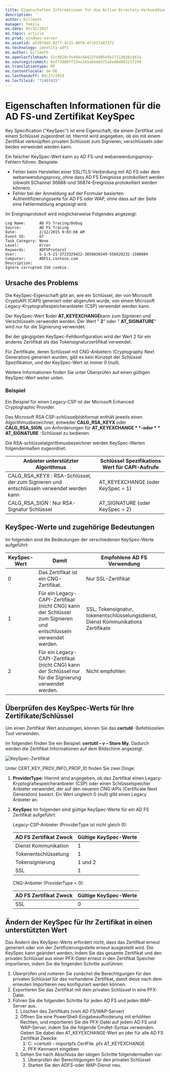 ```yaml
---
title: Eigenschaften Informationen für die Active Directory-Verbunddienste (AD FS)-und Zertifikat Schlüssel Spezifikation
description: ''
author: billmath
manager: femila
ms.date: 05/31/2017
ms.topic: article
ms.prod: windows-server
ms.assetid: a5307da5-02ff-4c31-80f0-47cb17a87272
ms.technology: identity-adfs
ms.author: billmath
ms.openlocfilehash: 51c9828cfe494c68422f4985e5b17113020c8414
ms.sourcegitcommit: 6aff3d88ff22ea141a6ea6572a5ad8dd6321f199
ms.translationtype: MT
ms.contentlocale: de-DE
ms.lasthandoff: 09/27/2019
ms.locfileid: "71407415"
---
```

# <a name="ad-fs-and-certificate-keyspec-property-information"></a>Eigenschaften Informationen für die AD FS-und Zertifikat KeySpec
Key Specification ("KeySpec") ist eine Eigenschaft, die einem Zertifikat und einem Schlüssel zugeordnet ist. Hiermit wird angegeben, ob ein mit einem Zertifikat verknüpften privaten Schlüssel zum Signieren, verschlüsseln oder beides verwendet werden kann.   

Ein falscher KeySpec-Wert kann zu AD FS-und webanwendungsproxy-Fehlern führen. Beispiele:


- Fehler beim Herstellen einer SSL/TLS-Verbindung mit AD FS oder dem webanwendungsproxy, ohne dass AD FS Ereignisse protokolliert werden (obwohl SChannel 36888-und 36874-Ereignisse protokolliert werden können).
- Fehler bei der Anmeldung auf der Formular basierten Authentifizierungsseite für AD FS oder WAP, ohne dass auf der Seite eine Fehlermeldung angezeigt wird.

Im Ereignisprotokoll wird möglicherweise Folgendes angezeigt:

    Log Name:      AD FS Tracing/Debug
    Source:        AD FS Tracing
    Date:          2/12/2015 9:03:08 AM
    Event ID:      67
    Task Category: None
    Level:         Error
    Keywords:      ADFSProtocol
    User:          S-1-5-21-3723329422-3858836549-556620232-1580884
    Computer:      ADFS1.contoso.com
    Description:
    Ignore corrupted SSO cookie.

## <a name="what-causes-the-problem"></a>Ursache des Problems
Die KeySpec-Eigenschaft gibt an, wie ein Schlüssel, der von Microsoft CryptoAPI (CAPI) generiert oder abgerufen wurde, von einem Microsoft Legacy-Kryptografiespeicheranbieter (CSP) verwendet werden kann.

Der KeySpec-Wert **1**oder **AT_KEYEXCHANGE**kann zum Signieren und Verschlüsseln verwendet werden.  Der Wert " **2**" oder " **AT_SIGNATURE**" wird nur für die Signierung verwendet.

Bei der gängigsten KeySpec-Fehlkonfiguration wird der Wert 2 für ein anderes Zertifikat als das Tokensignaturzertifikat verwendet.  

Für Zertifikate, deren Schlüssel mit CNG-Anbietern (Cryptography Next Generation) generiert wurden, gibt es kein Konzept der Schlüssel Spezifikation, und der KeySpec-Wert ist immer 0 (null).

Weitere Informationen finden Sie unter Überprüfen auf einen gültigen KeySpec-Wert weiter unten. 

### <a name="example"></a>Beispiel
Ein Beispiel für einen Legacy-CSP ist der Microsoft Enhanced Cryptographic Provider. 

Das Microsoft RSA CSP-schlüsselblobformat enthält jeweils einen Algorithmusbezeichner, entweder **CALG_RSA_KEYX** oder **CALG_RSA_SIGN**, um Anforderungen für <strong>AT_KEYEXCHANGE * *-oder * * AT_SIGNATURE</strong> -Schlüssel zu bedienen.

Die RSA-schlüsselalgorithmusbezeichner werden KeySpec-Werten folgendermaßen zugeordnet:

| Anbieter unterstützter Algorithmus| Schlüssel Spezifikations Wert für CAPI-Aufrufe |
| --- | --- |
|CALG_RSA_KEYX : RSA-Schlüssel, der zum Signieren und entschlüsseln verwendet werden kann| AT_KEYEXCHANGE (oder KeySpec = 1)|
CALG_RSA_SIGN : Nur RSA-Signatur Schlüssel |AT_SIGNATURE (oder KeySpec = 2)|

## <a name="keyspec-values-and-associated-meanings"></a>KeySpec-Werte und zugehörige Bedeutungen
Im folgenden sind die Bedeutungen der verschiedenen KeySpec-Werte aufgeführt:

|KeySpec-Wert|Damit|Empfohlene AD FS Verwendung|
| --- | --- | --- |
|0|Das Zertifikat ist ein CNG-Zertifikat.|Nur SSL-Zertifikat|
|1|Für ein Legacy-CAPI-Zertifikat (nicht CNG) kann der Schlüssel zum Signieren und entschlüsseln verwendet werden.|    SSL, Tokensignatur, tokenentschlüsselungsdienst, Dienst Kommunikations Zertifikate|
|2|Für ein Legacy-CAPI-Zertifikat (nicht CNG) kann der Schlüssel nur für die Signierung verwendet werden.|Nicht empfohlen|

## <a name="how-to-check-the-keyspec-value-for-your-certificates--keys"></a>Überprüfen des KeySpec-Werts für Ihre Zertifikate/Schlüssel
Um einen Zertifikat Wert anzuzeigen, können Sie das **certutil** -Befehlszeilen Tool verwenden.  

Im folgenden finden Sie ein Beispiel: **certutil – v – Store My**.  Dadurch werden die Zertifikat Informationen auf dem Bildschirm angezeigt.

![KeySpec-Zertifikat](media/AD-FS-and-KeySpec-Property/keyspec1.png)

Unter CERT_KEY_PROV_INFO_PROP_ID finden Sie zwei Dinge:


1. **ProviderType:** Hiermit wird angegeben, ob das Zertifikat einen Legacy-Kryptografiespeicheranbieter (CSP) oder einen Schlüsselspeicher Anbieter verwendet, der auf den neueren CNG-APIs (Certificate Next Generation) basiert.  Ein Wert ungleich 0 (null) gibt einen Legacy Anbieter an.
2. **KeySpec** Im folgenden sind gültige KeySpec-Werte für ein AD FS Zertifikat aufgeführt:

   Legacy-CSP-Anbieter (ProviderType ist nicht gleich 0):

   |AD FS Zertifikat Zweck|Gültige KeySpec-Werte|
   | --- | --- |
   |Dienst Kommunikation|1|
   |Tokenentschlüsselung|1|
   |Tokensignierung|1 und 2|
   |SSL|1|

   CNG-Anbieter (ProviderType = 0):

   |AD FS Zertifikat Zweck|Gültige KeySpec-Werte|
   | --- | --- |   
   |SSL|0|

## <a name="how-to-change-the-keyspec-for-your-certificate-to-a-supported-value"></a>Ändern der KeySpec für Ihr Zertifikat in einen unterstützten Wert
Das Ändern des KeySpec-Werts erfordert nicht, dass das Zertifikat erneut generiert oder von der Zertifizierungsstelle erneut ausgestellt wird.  Die KeySpec kann geändert werden, indem Sie das gesamte Zertifikat und den privaten Schlüssel aus einer PFX-Datei erneut in den Zertifikat Speicher importieren, indem Sie die folgenden Schritte ausführen:


1. Überprüfen und notieren Sie zunächst die Berechtigungen für den privaten Schlüssel für das vorhandene Zertifikat, damit diese nach dem erneuten Importieren neu konfiguriert werden können.
2. Exportieren Sie das Zertifikat mit dem privaten Schlüssel in eine PFX-Datei.
3. Führen Sie die folgenden Schritte für jeden AD FS und jeden WAP-Server aus.
    1. Löschen des Zertifikats (vom AD FS/WAP-Server)
    2. Öffnen Sie eine PowerShell-Eingabeaufforderung mit erhöhten Rechten, und importieren Sie die PFX-Datei auf jedem AD FS und WAP-Server, indem Sie die folgende Cmdlet-Syntax verwenden. Geben Sie dabei den AT_KEYEXCHANGE-Wert an (der für alle AD FS Zertifikat Zwecke
        1. C: \>certutil – importpfx CertFile. pfx AT_KEYEXCHANGE
        2. PFX-Kennwort eingeben
    3. Gehen Sie nach Abschluss der obigen Schritte folgendermaßen vor:
        1. Überprüfen der Berechtigungen für den privaten Schlüssel
        2. Starten Sie den ADFS-oder WAP-Dienst neu.






